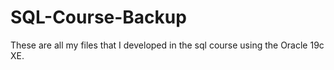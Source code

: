 # SQL-Course-Backup
These are all my files that I developed in the sql course using the Oracle 19c XE.
